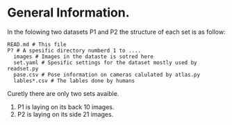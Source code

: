 # General Information.
In the folowing two datasets P1 and P2 the structure of each set is as follow:
```
READ.md # This file
P? # A spesific directory numberd 1 to ....
  images # Images in the dataste is sotred here
  set.yaml # Spesific settings for the dataset mostly used by readset.py
  pase.csv # Pose information on cameras calulated by atlas.py
  lables*.csv # The lables done by humans

```

Curetly there are only two sets avaible.
1. P1 is laying on its back 10 images.
2. P2 is laying on its side 21 images.



